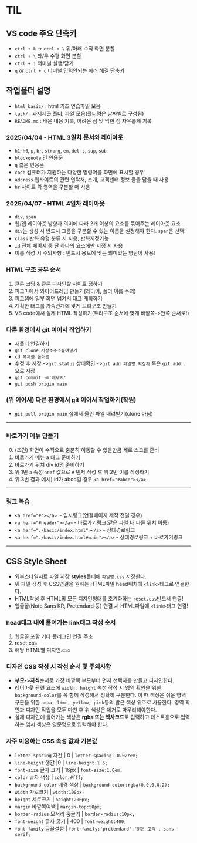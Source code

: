 # TIL
## VS code 주요 단축키
* `ctrl + k` -> `ctrl + \` 위/아래 수직 화면 분할
* `ctrl + \` 좌/우 수평 화면 분할
* `ctrl + j` 터미널 실행/닫기
* `q` or `ctrl + c` 터미널 입력안되는 에러 해결 단축키
## 작업폴더 설명
* `html_basic/` : html 기초 연습파일 모음
* `task/` : 과제제출 폴더, 파일 모음(폴더명은 날짜별로 구성됨)
* `README.md` : 배운 내용 기록, 어려운 점 및 막힌 점 자유롭게 기록
### 2025/04/04 - HTML 3일차 문서와 레이아웃
* `h1~h6`, `p`, `br`, `strong`, `em`, `del`, `s`, `sup`, `sub`
* `blockquote` 긴 인용문
* `q` 짧은 인용문
* `code` 컴퓨터가 지원하는 다양한 명령어를 화면에 표시할 경우
* `address` 웹사이트의 관련 연락처, 소개, 고객센터 정보 들을 담을 때 사용
* `hr` 사이트 각 영역을 구분할 때 사용
### 2025/04/07 - HTML 4일차 레이아웃
* `div`, `span`
* 웹/앱 레이아웃 방향과 의미에 따라 2개 이상의 요소를 묶어주는 레이아웃 요소
* `div`는 생성 시 반드시 그룹을 구분할 수 있는 이름을 설정해야 한다. `span`은 선택!
* `class` 반복 유형 분류 시 사용, 반복지정가능
* `id` 전체 페이지 중 단 하나의 요소에만 지정 시 사용
* 이름 작성 시 주의사항 : 반드시 용도에 맞는 의미있는 영단어 사용!
### HTML 구조 공부 순서
1. 클론 코딩 & 클론 디자인할 사이트 정하기
2. 피그마에서 와이어프레임 만들기(레이어, 폴더 이름 주의)
3. 피그잼에 일부 화면 넘겨서 태그 계획하기
4. 계획한 태그를 가족관계에 맞게 트리구조 만들기
5. VS code에서 실제 HTML 작성하기(트리구조 순서에 맞게 바깥쪽->안쪽 순서로!)
### 다른 환경에서 git 이어서 작업하기
* 새폴더 연결하기
* `git clone 저장소주소붙여넣기`
* `cd 복제한 폴더명`
* 수정 후 저장 ->`git status` 상태확인 ->`git add 파일명.확장자` 혹은 `git add .` 으로 저장
* `git commit -m'메세지'`
* `git push origin main`
### (위 이어서) 다른 환경에서 git 이어서 작업하기(학원)
* `git pull origin main` 집에서 올린 파일 내려받기(clone 아님)
-----
### 바로가기 메뉴 만들기
0. (조건) 화면이 수직으로 충분히 이동할 수 있을만큼 세로 스크롤 준비
1. 바로가기 메뉴 a 태그 준비하기
2. 바로가기 위치 div id명 준비하기
3. 위 1번 `a` 속성 `href` 값으로 `#` 먼저 작성 후 위 2번 이름 작성하기
4. 위 3번 결과 예시) id가 abcd일 경우 `<a href="#abcd"></a>`
-----
### 링크 복습
* `<a href="#"></a> `- 임시링크(연결페이지 제작 전일 경우)
* `<a herf="#header"></a>` - 바로가기링크(같은 파일 내 다른 위치 이동)
* `<a herf="./basic/index.html"></a>` - 상대경로링크
* `<a herf="./basic/index.html#main"></a>` - 상대경로링크 + 바로가기링크
----
## CSS Style Sheet
* 외부스타일시트 파일 저장 **styles**폴더에 `파일명.css` 저장한다.
* 위 파일 생성 후 CSS연결을 원하는 HTML파일 head위치에 `<link>`태그로 연결한다.
* HTML작성 후 HTML의 모든 디자인형태를 초기화하는 `reset.css`반드시 연결!
* 웹글꼴(Noto Sans KR, Pretendard 등) 연결 시 HTML파일에 `<link>`태그 연결!
### head태그 내에 들어가는 link태그 작성 순서
1. 웹글꼴 포함 기타 플러그인 연결 주소
2. reset.css
3. 해당 HTML별 디자인.css
### 디자인 CSS 작성 시 작성 순서 및 주의사항
* **부모->자식**순서로 가장 바깥쪽 부모부터 먼저 선택자를 만들고 디자인한다.
* 레이아웃 관련 요소에 `width, height` 속성 작성 시 영역 확인을 위한 `background-color`를 꼭 함께 작성해서 정확히 구분한다. 이 때 색상은 쉬운 영역 구분을 위한 `aqua, lime, yellow, pink`등의 밝은 색상 위주로 사용한다. 영역 확인과 디자인 작업을 모두 마친 후 위 색상은 제거로 마무리해야한다.
* 실제 디자인에 들어가는 색상은 **rgba 또는 헥사코드**로 입력하고 테스트용으로 입력하는 임시 색상은 영문명으로 입력해야 한다.
### 자주 이용하는 CSS 속성 값과 기본값
* `letter-spacing` 자간 | 0 | `letter-spacing:-0.02rem;`
* `line-height` 행간 |0 | `line-height:1.5;`
* `font-size` 글자 크기 | 16px | `font-size:1.0em;`
* `color` 글자 색상 | `color:#fff;`
* `background-color` 배경 색상 | `background-color:rgba(0,0,0,0.2);`
* `width` 가로크기 | `width:100px;`
* `height` 세로크기 | `height:200px;`
* `margin` 바깥쪽여백 | `margin-top:50px;`
* `border-radius` 모서리 둥글기 | `border-radius:10px;`
* `font-weight` 글자 굵기 | 400 | `font-weight:400;`
* `font-family` 글꼴설정 | `font-family:'pretendard','맑은 고딕', sans-serif;`